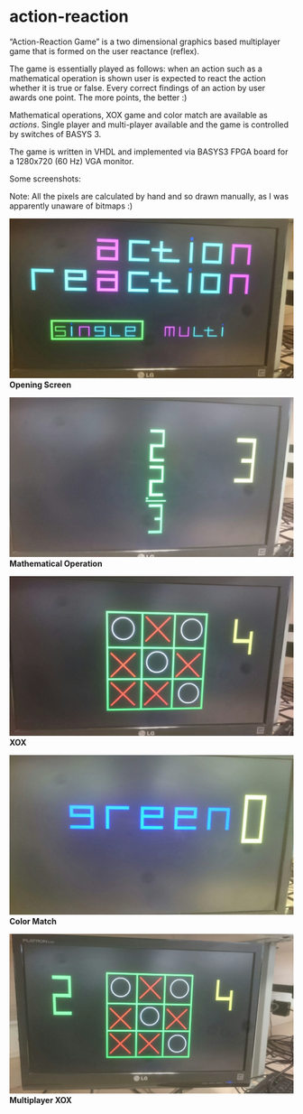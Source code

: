 # action-reaction

“Action-Reaction Game” is a two dimensional graphics based multiplayer game that is formed on the user reactance (reflex).

The game is essentially played as follows: when an action such as a mathematical operation is shown user is expected to react the action whether it is true or false. Every correct findings of an action by user awards one point. The more points, the better :)

Mathematical operations, XOX game and color match are available as *actions*.
Single player and multi-player available and the game is controlled by switches of BASYS 3.

The game is written in VHDL and implemented via BASYS3 FPGA board for a 1280x720 (60 Hz) VGA monitor.

Some screenshots:

Note: All the pixels are calculated by hand and so drawn manually, as I was apparently unaware of bitmaps :)

![ss_1](images/ss_1.png)
**Opening Screen**

![ss_2](images/ss_2.png)
**Mathematical Operation**

![ss_3](images/ss_3.png)
**XOX**

![ss_4](images/ss_4.png)
**Color Match**

![ss_5](images/ss_5.png)
**Multiplayer XOX**
